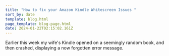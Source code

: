 ```yaml
---
title: "How to fix your Amazon Kindle Whitescreen Issues "
sort_by: date
template: blog.html
page_template: blog-page.html
date: 2024-01-22T02:15:02.161Z
---
```

Earlier this week my wife's Kindle opened on a seemingly random book, and then crashed, displaying a now forgotten error message. 

